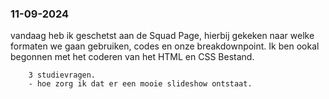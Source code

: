 <h3>11-09-2024</h3>
    <p>
        vandaag heb ik geschetst aan de Squad Page, hierbij gekeken naar welke formaten we gaan gebruiken, codes en onze breakdownpoint. Ik     ben ookal begonnen met het coderen van het HTML en CSS Bestand.
        
        3 studievragen.
        - hoe zorg ik dat er een mooie slideshow ontstaat.